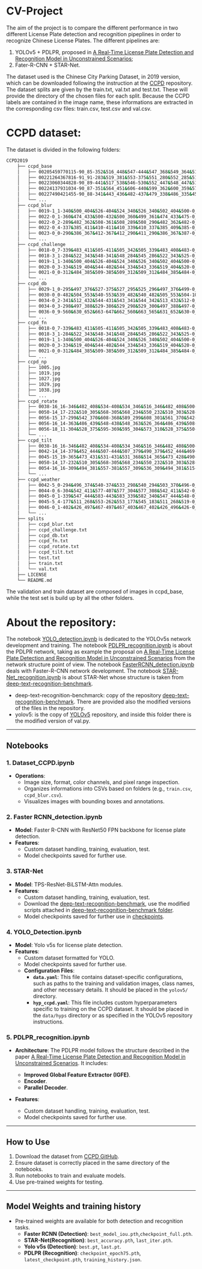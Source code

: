 # CV-Project

The aim of the project is to compare the different performance in two different License Plate detection and recognition pipeplines in order to recognize Chinese License Plates.
The different pipelines are:
1. YOLOv5 + PDLPR, proposed in [A Real‑Time License Plate Detection and Recognition Model in
Unconstrained Scenarios](https://www.mdpi.com/1424-8220/24/9/2791);
2. Fater-R-CNN + STAR-Net.

The dataset used is the Chinese City Parking Dataset, in 2019 version, which can be downloaded following the instruction at the [CCPD](https://github.com/detectRecog/CCPD) repository. 
The dataset splits are given by the train.txt, val.txt and test.txt. These will provide the directory of the chosen files for each split.
Because the CCPD labels are contained in the image name, these informations are extracted in the corresponding csv files: train.csv, test.csv and val.csv.

# CCPD dataset:
The dataset is divided in the following folders:
```bash
CCPD2019
    ├── ccpd_base
    │   ├── 00205459770115-90_85-352&516_448&547-444&547_368&549_364&517_440&515-0_0_22_10_26_29_24-128-7.jpg
    │   ├── 00221264367816-91_91-283&519_381&553-375&551_280&552_285&514_380&513-0_0_7_26_17_33_29-95-9.jpg
    │   ├── 00223060344828-90_89-441&517_538&546-530&552_447&548_447&512_530&516-0_0_13_16_33_30_33-148-14.jpg
    │   ├── 00224137931034-90_87-351&564_451&606-440&599_362&600_359&572_437&571-0_0_3_21_30_28_24-88-5.jpg
    │   ├── 00227490421455-90_88-341&443_436&482-437&479_338&486_335&452_434&445-0_0_9_33_33_29_28-128-12.jpg
    │   └── ...
    ├── ccpd_blur
    │   ├── 0019-1_1-340&500_404&526-404&524_340&526_340&502_404&500-0_0_11_26_25_28_17-66-3.jpg
    │   ├── 0022-0_1-360&474_433&500-432&500_360&499_361&474_433&475-0_0_20_24_26_27_10-143-5.jpg
    │   ├── 0022-0_2-289&482_362&508-361&508_289&508_290&482_362&482-0_0_3_11_31_25_33-94-7.jpg
    │   ├── 0022-0_4-337&385_411&410-411&410_339&410_337&385_409&385-0_0_13_24_9_31_30-74-6.jpg
    │   ├── 0023-0_0-290&386_367&412-367&412_290&411_290&386_367&387-0_0_23_26_5_31_24-69-2.jpg
    │   └── ...
    ├── ccpd_challenge
    │   ├── 0018-0_7-339&483_411&505-411&505_342&505_339&483_408&483-0_0_16_9_27_27_27-82-8.jpg
    │   ├── 0018-3_1-284&522_343&548-341&548_284&545_286&522_343&525-0_0_18_31_29_32_8-74-14.jpg
    │   ├── 0019-1_1-340&500_404&526-404&524_340&526_340&502_404&500-0_0_11_26_25_28_17-66-3.jpg
    │   ├── 0020-0_3-334&519_404&544-402&544_334&543_336&519_404&520-0_0_8_33_17_24_32-55-14.jpg
    │   ├── 0021-0_0-312&484_385&509-385&509_312&509_312&484_385&484-0_0_13_25_4_24_32-66-19.jpg
    │   └── ...
    ├── ccpd_db
    │   ├── 0029-1_0-295&497_376&527-375&527_295&525_296&497_376&499-0_0_18_33_23_32_32-197-25.jpg
    │   ├── 0030-0_0-482&504_553&540-553&539_482&540_482&505_553&504-10_6_25_15_32_29_31-43-19.jpg
    │   ├── 0034-0_2-341&512_432&544-431&543_341&544_342&513_432&512-0_0_30_33_32_16_30-199-5.jpg
    │   ├── 0034-0_3-298&497_388&529-386&529_298&529_300&497_388&497-0_0_6_25_27_24_23-39-6.jpg
    │   ├── 0036-0_9-560&630_652&663-647&662_560&663_565&631_652&630-0_0_29_32_20_26_27-38-4.jpg
    │   └── ...
    ├── ccpd_fn
    │   ├── 0018-0_7-339&483_411&505-411&505_342&505_339&483_408&483-0_0_16_9_27_27_27-82-8.jpg
    │   ├── 0018-3_1-284&522_343&548-341&548_284&545_286&522_343&525-0_0_18_31_29_32_8-74-14.jpg
    │   ├── 0019-1_1-340&500_404&526-404&524_340&526_340&502_404&500-0_0_11_26_25_28_17-66-3.jpg
    │   ├── 0020-0_3-334&519_404&544-402&544_334&543_336&519_404&520-0_0_8_33_17_24_32-55-14.jpg
    │   ├── 0021-0_0-312&484_385&509-385&509_312&509_312&484_385&484-0_0_13_25_4_24_32-66-19.jpg
    │   └── ...
    ├── ccpd_np
    │   ├── 1005.jpg
    │   ├── 1019.jpg
    │   ├── 1027.jpg
    │   ├── 1029.jpg
    │   ├── 1038.jpg
    │   └── ...
    ├── ccpd_rotate
    │   ├── 0038-16_16-346&482_408&534-408&534_346&516_346&482_408&500-0_0_4_11_31_27_31-63-30.jpg
    │   ├── 0050-14_17-232&510_305&568-305&568_234&550_232&510_303&528-0_0_20_3_27_27_24-87-4.jpg
    │   ├── 0056-15_17-299&542_370&608-368&589_299&608_301&561_370&542-0_0_31_8_27_27_33-39-27.jpg
    │   ├── 0056-16_14-363&486_439&548-438&548_363&526_364&486_439&508-0_0_4_0_25_30_29-137-11.jpg
    │   ├── 0056-18_11-304&528_375&595-369&595_304&573_310&528_375&550-0_0_21_28_26_27_15-91-26.jpg
    │   └── ...
    ├── ccpd_tilt
    │   ├── 0038-16_16-346&482_408&534-408&534_346&516_346&482_408&500-0_0_4_11_31_27_31-63-30.jpg
    │   ├── 0042-14_14-379&452_444&507-444&507_379&490_379&452_444&469-0_0_23_32_32_30_26-65-15.jpg
    │   ├── 0045-15_19-365&473_431&531-431&531_368&514_365&473_428&490-0_11_10_33_33_30_31-69-25.jpg
    │   ├── 0050-14_17-232&510_305&568-305&568_234&550_232&510_303&528-0_0_20_3_27_27_24-87-4.jpg
    │   ├── 0054-16_16-309&494_381&557-381&557_309&536_309&494_381&515-0_0_2_0_24_33_32-104-11.jpg
    │   └── ...
    ├── ccpd_weather
    │   ├── 0042-5_0-294&496_374&540-374&533_298&540_294&503_370&496-0_0_3_25_27_24_20-92-5.jpg
    │   ├── 0044-0_6-304&542_411&577-407&577_304&577_308&542_411&542-0_0_18_17_26_30_31-63-8.jpg
    │   ├── 0045-0_1-339&547_444&583-443&583_339&582_340&547_444&548-0_11_23_28_32_32_26-54-16.jpg
    │   ├── 0045-5_4-177&511_268&553-262&553_177&545_183&511_268&519-0_0_19_3_24_26_32-71-15.jpg
    │   ├── 0046-0_1-402&426_497&467-497&467_403&467_402&426_496&426-0_15_10_26_26_26_13-129-17.jpg
    │   └── ...
    ├── splits
    │   ├── ccpd_blur.txt
    │   ├── ccpd_challenge.txt
    │   ├── ccpd_db.txt
    │   ├── ccpd_fn.txt
    │   ├── ccpd_rotate.txt
    │   ├── ccpd_tilt.txt
    │   ├── test.txt
    │   ├── train.txt
    │   └── val.txt
    ├── LICENSE
    └── README.md
```
The validation and train dataset are composed of images in ccpd_base, while the test set is build up by all the other folders.

# About the repository:
The notebook [YOLO_detection.ipynb](https://github.com/martinagiusti/CV-Project/blob/main/YOLO_detection.ipynb) is dedicated to the YOLOv5s network development and training.
The notebook [PDLPR_recognition.ipynb](https://github.com/martinagiusti/CV-Project/blob/main/PDLPR_recognition.ipynb) is about the PDLPR network, taking as example the proposal on [A Real‑Time License Plate Detection and Recognition Model in
Unconstrained Scenarios](https://www.mdpi.com/1424-8220/24/9/2791) from the network structure point of view.
The notebook [FasterRCNN_detection.ipynb](https://github.com/martinagiusti/CV-Project/blob/main/FasterRCNN_detection.ipynb) deals with Faster-R-CNN network development.
The notebook [STAR-Net_recognition.ipynb](https://github.com/martinagiusti/CV-Project/blob/main/STAR-Net_recognition.ipynb) is about STAR-Net whose structure is taken from [deep-text-recognition-benchmark](https://github.com/clovaai/deep-text-recognition-benchmark).

- deep-text-recognition-benchmarck: copy of the repository [deep-text-recognition-benchmark](https://github.com/clovaai/deep-text-recognition-benchmark). There are provided also the modified versions of the files in the repository.
- yolov5: is the copy of [YOLOv5](https://github.com/ultralytics/yolov5) repository, and inside this folder there is the modified version of val.py.

---

## Notebooks

### 1. **Dataset_CCPD.ipynb**
- **Operations**: 
  - Image size, format, color channels, and pixel range inspection.
  - Organizes informations into CSVs based on folders (e.g., `train.csv`, `ccpd_blur.csv`).
  - Visualizes images with bounding boxes and annotations.

### 2. **Faster RCNN_detection.ipynb**
- **Model**: Faster R-CNN with ResNet50 FPN backbone for license plate detection.
- **Features**: 
  - Custom dataset handling, training, evaluation, test.
  - Model checkpoints saved for further use.

### 3. **STAR-Net**
- **Model**: TPS-ResNet-BiLSTM-Attn modules.
- **Features**:
  - Custom dataset handling, training, evaluation, test.
  - Download the [deep-text-recognition-benchmark](https://github.com/clovaai/deep-text-recognition-benchmark), use the modified scripts attached in [deep-text-recognition-benchmark folder](https://github.com/martinagiusti/CV-Project/tree/main/deep_text_recognition_benchmark).
  - Model checkpoints saved for further use in [checkpoints](https://github.com/martinagiusti/CV-Project/tree/main/checkpoints).

### 4. **YOLO_Detection.ipynb**
- **Model**: Yolo v5s for license plate detection.
- **Features**:
  - Custom dataset formatted for YOLO.
  - Model checkpoints saved for further use.
  - **Configuration Files**:
    - **`data.yaml`**: This file contains dataset-specific configurations, such as paths to the training and validation images, class names, and other necessary details. It should be placed in the `yolov5/` directory.
    - **`hyp_ccpd.yaml`**: This file includes custom hyperparameters specific to training on the CCPD dataset. It should be placed in the `data/hyps` directory or as specified in the YOLOv5 repository instructions.


### 5. **PDLPR_recognition.ipynb**
- **Architecture**: The PDLPR model follows the structure described in the paper [A Real‑Time License Plate Detection and Recognition Model in
Unconstrained Scenarios](https://www.mdpi.com/1424-8220/24/9/2791). It includes:
  - **Improved Global Feature Extractor (IGFE)**.
  - **Encoder**.
  - **Parallel Decoder**.

- **Features**:
  - Custom dataset handling, training, evaluation, test.
  - Model checkpoints saved for further use.

---

## How to Use
1. Download the dataset from [CCPD GitHub](https://github.com/detectRecog/CCPD).
2. Ensure dataset is correctly placed in the same directory of the notebooks.
3. Run notebooks to train and evaluate models.
4. Use pre-trained weights for testing.

---

## Model Weights and training history
- Pre-trained weights are available for both detection and recognition tasks.
  - **Faster RCNN (Detection)**: `best_model_iou.pth`,`checkpoint_full.pth`.
  - **STAR-Net(Recognition)**: `best_accuracy.pth`, `last_iter.pth`.
  - **Yolo v5s (Detection)**: `best.pt`, `last.pt`.
  - **PDLPR (Recognition)**: `checkpoint_epoch75.pth`, `latest_checkpoint.pth`, `training_history.json`.




